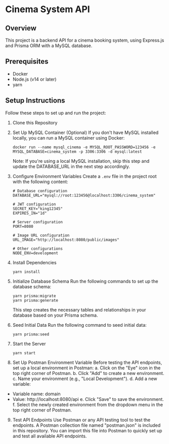 # Cinema System API

## Overview

This project is a backend API for a cinema booking system, using Express.js and Prisma ORM with a MySQL database.

## Prerequisites

- Docker
- Node.js (v14 or later)
- yarn

## Setup Instructions

Follow these steps to set up and run the project:

1. Clone this Repository

2. Set Up MySQL Container (Optional)
   If you don't have MySQL installed locally, you can run a MySQL container using Docker:
   ```
   docker run --name mysql_cinema -e MYSQL_ROOT_PASSWORD=123456 -e MYSQL_DATABASE=cinema_system -p 3306:3306 -d mysql:latest
   ```
   Note: If you're using a local MySQL installation, skip this step and update the DATABASE_URL in the next step accordingly.

3. Configure Environment Variables
   Create a `.env` file in the project root with the following content:
   ```
   # Database configuration
   DATABASE_URL="mysql://root:123456@localhost:3306/cinema_system"

   # JWT configuration
   SECRET_KEY="king12345"
   EXPIRES_IN="1d"

   # Server configuration
   PORT=8080

   # Image URL configuration
   URL_IMAGE="http://localhost:8080/public/images"

   # Other configurations
   NODE_ENV=development
   ```

4. Install Dependencies
   ```
   yarn install
   ```

5. Initialize Database Schema
   Run the following commands to set up the database schema:
   ```
   yarn prisma:migrate
   yarn prisma:generate
   ```
   This step creates the necessary tables and relationships in your database based on your Prisma schema.

6. Seed Initial Data
   Run the following command to seed initial data:
   ```
   yarn prisma:seed
   ```

7. Start the Server
   ```
   yarn start
   ```

8. Set Up Postman Environment Variable
Before testing the API endpoints, set up a local environment in Postman:
a. Click on the "Eye" icon in the top right corner of Postman.
b. Click "Add" to create a new environment.
c. Name your environment (e.g., "Local Development").
d. Add a new variable:
- Variable name: domain
- Value: http://localhost:8080/api
e. Click "Save" to save the environment.
f. Select the newly created environment from the dropdown menu in the top right corner of Postman.

9. Test API Endpoints
   Use Postman or any API testing tool to test the endpoints. A Postman collection file named "postman.json" is included in this repository. You can import this file into Postman to quickly set up and test all available API endpoints.



